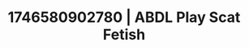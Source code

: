 ---
categories:
- Intimate reveal
- AI-generated
- Close contact
- Elegant fetish
- Raw connection
- ASMR
- Bi-curious stories
- Cosplay
image: /assets/images/1746580902780.jpg
layout: post
seo:
  description: Featured content with exclusive ABDL Play, Scat Fetish. HD images available.
  keywords: ABDL Play, Scat Fetish
  og_image: /assets/images/1746580902780.jpg
  schema_type: VisualArtwork
tags:
- ABDL Play
- '#1746580902780'
- Scat Fetish
title: 1746580902780 | ABDL Play Scat Fetish
---